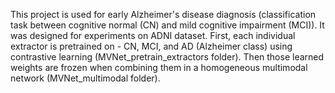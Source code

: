 This project is used for early Alzheimer's disease diagnosis (classification task between cognitive normal (CN) and mild cognitive impairment (MCI)). It was designed for experiments on ADNI dataset. First, each individual extractor is pretrained on - CN, MCI, and AD (Alzheimer class) using contrastive learning (MVNet_pretrain_extractors folder). Then those learned weights are frozen when combining them in a homogeneous multimodal network (MVNet_multimodal folder).
